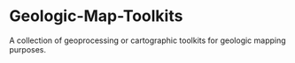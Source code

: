 # Geologic-Map-Toolkits
A collection of geoprocessing or cartographic toolkits for geologic mapping purposes.
